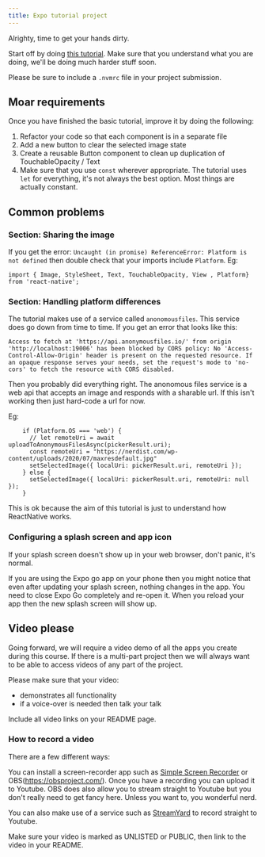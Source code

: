 ```yaml
---
title: Expo tutorial project
---
```


Alrighty, time to get your hands dirty.

Start off by doing [this tutorial](https://docs.expo.dev/tutorial/planning/). Make sure that you understand what you are doing, we'll be doing much harder stuff soon.

Please be sure to include a `.nvmrc` file in your project submission.

## Moar requirements

Once you have finished the basic tutorial, improve it by doing the following:

1. Refactor your code so that each component is in a separate file
2. Add a new button to clear the selected image state
3. Create a reusable Button component to clean up duplication of TouchableOpacity / Text
4. Make sure that you use `const` wherever appropriate. The tutorial uses `let` for everything, it's not always the best option. Most things are actually constant.

## Common problems

### Section: Sharing the image

If you get the error: `Uncaught (in promise) ReferenceError: Platform is not defined` then double check that your imports include `Platform`. Eg:

```
import { Image, StyleSheet, Text, TouchableOpacity, View , Platform} from 'react-native';
```
### Section: Handling platform differences

The tutorial makes use of a service called `anonomousfiles`. This service does go down from time to time. If you get an error that looks like this:

```
Access to fetch at 'https://api.anonymousfiles.io/' from origin 'http://localhost:19006' has been blocked by CORS policy: No 'Access-Control-Allow-Origin' header is present on the requested resource. If an opaque response serves your needs, set the request's mode to 'no-cors' to fetch the resource with CORS disabled.
```

Then you probably did everything right. The anonomous files service is a web api that accepts an image and responds with a sharable url.  If this isn't working then just hard-code a url for now.

Eg:
```
    if (Platform.OS === 'web') {
      // let remoteUri = await uploadToAnonymousFilesAsync(pickerResult.uri);
      const remoteUri = "https://nerdist.com/wp-content/uploads/2020/07/maxresdefault.jpg"
      setSelectedImage({ localUri: pickerResult.uri, remoteUri });
    } else {
      setSelectedImage({ localUri: pickerResult.uri, remoteUri: null });
    }
```

This is ok because the aim of this tutorial is just to understand how ReactNative works.

### Configuring a splash screen and app icon

If your splash screen doesn't show up in your web browser, don't panic, it's normal.

If you are using the Expo go app on your phone then you might notice that even after updating your splash screen, nothing changes in the app. You need to close Expo Go completely and re-open it. When you reload your app then the new splash screen will show up.

## Video please

Going forward, we will require a video demo of all the apps you create during this course. If there is a multi-part project then we will always want to be able to access videos of any part of the project.

Please make sure that your video:
- demonstrates all functionality
- if a voice-over is needed then talk your talk

Include all video links on your README page.

### How to record a video

There are a few different ways:

You can install a screen-recorder app such as [Simple Screen Recorder](https://github.com/MaartenBaert/ssr) or OBS(https://obsproject.com/). Once you have a recording you can upload it to Youtube. OBS does also allow you to stream straight to Youtube but you don't really need to get fancy here. Unless you want to, you wonderful nerd.

You can also make use of a service such as [StreamYard](https://streamyard.com/) to record straight to Youtube.

Make sure your video is marked as UNLISTED or PUBLIC, then link to the video in your README.

